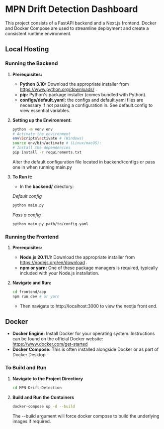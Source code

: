 # MPN Drift Detection Dashboard

This project consists of a FastAPI backend and a Next.js frontend. Docker and Docker Compose are used to streamline deployment and create a consistent runtime environment.

## Local Hosting

### Running the Backend

1. **Prerequisites:**

   - **Python 3.10:** Download the appropriate installer from https://www.python.org/downloads/ .
   - **pip:** Python's package installer (comes bundled with Python).
   - **configs/default.yaml:** the configs and default.yaml files are necessary if not passing a configuration in. See default.config to view essential variables.

2. **Setting up the Environment:**

   ```bash
   python -m venv env
   # Activate the environment
   env\Scripts\activate # (Windows)
   source env/bin/activate # (Linux/macOS):
   # Install the dependencies
   pip install -r requirements.txt
   ```

   Alter the default configuration file located in backend/configs or pass one in when running main.py

3. **To Run it:**
   - In the **backend/** directory:

   *Default config*
   ```bash
   python main.py 
   ```
   *Pass a config*
   ```bash
   python main.py path/to/config.yaml
   ```
   

### Running the Frontend

1. **Prerequisites:**

   - **Node.js 20.11.1:** Download the appropriate installer from https://nodejs.org/en/download .
   - **npm or yarn:** One of these package managers is required, typically included with your Node.js installation.

2. **Navigate and Run:**

   ```bash
   cd frontend/app
   npm run dev # or yarn
   ```

   - Then navigate to http://localhost:3000 to view the nextjs front end.

## Docker

- **Docker Engine:** Install Docker for your operating system. Instructions can be found on the official Docker website: https://www.docker.com/get-started
- **Docker Compose:** This is often installed alongside Docker or as part of Docker Desktop.

### To Build and Run

1.  **Navigate to the Project Directiory**

    ```bash
    cd MPN-Drift-Detection
    ```

2.  **Build and Run the Containers**
    ```bash
    docker-compose up -d --build
    ```
    The --build argument will force docker compose to build the underlying images if required.

